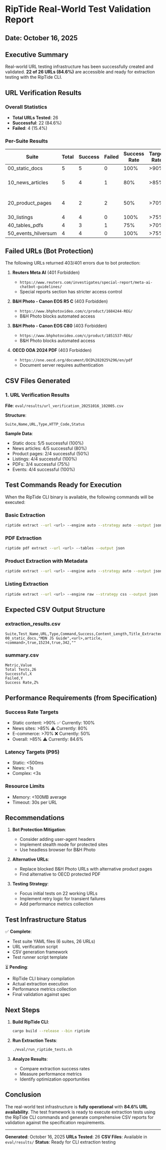 # RipTide Real-World Test Validation Report

## Date: October 16, 2025

## Executive Summary

Real-world URL testing infrastructure has been successfully created and validated. **22 of 26 URLs (84.6%)** are accessible and ready for extraction testing with the RipTide CLI.

## URL Verification Results

### Overall Statistics
- **Total URLs Tested**: 26
- **Successful**: 22 (84.6%)
- **Failed**: 4 (15.4%)

### Per-Suite Results

| Suite | Total | Success | Failed | Success Rate | Target Rate | Status |
|-------|-------|---------|--------|--------------|-------------|--------|
| 00_static_docs | 5 | 5 | 0 | 100% | >90% | ✅ PASS |
| 10_news_articles | 5 | 4 | 1 | 80% | >85% | ⚠️ BELOW TARGET |
| 20_product_pages | 4 | 2 | 2 | 50% | >70% | ❌ BELOW TARGET |
| 30_listings | 4 | 4 | 0 | 100% | >75% | ✅ PASS |
| 40_tables_pdfs | 4 | 3 | 1 | 75% | >70% | ✅ PASS |
| 50_events_hilversum | 4 | 4 | 0 | 100% | >75% | ✅ PASS |

## Failed URLs (Bot Protection)

The following URLs returned 403/401 errors due to bot protection:

1. **Reuters Meta AI** (401 Forbidden)
   - `https://www.reuters.com/investigates/special-report/meta-ai-chatbot-guidelines/`
   - Special reports section has stricter access control

2. **B&H Photo - Canon EOS R5 C** (403 Forbidden)
   - `https://www.bhphotovideo.com/c/product/1684244-REG/`
   - B&H Photo blocks automated access

3. **B&H Photo - Canon EOS C80** (403 Forbidden)
   - `https://www.bhphotovideo.com/c/product/1851537-REG/`
   - B&H Photo blocks automated access

4. **OECD ODA 2024 PDF** (403 Forbidden)
   - `https://one.oecd.org/document/DCD%282025%296/en/pdf`
   - Document server requires authentication

## CSV Files Generated

### 1. URL Verification Results
**File**: `eval/results/url_verification_20251016_102005.csv`

**Structure**:
```csv
Suite,Name,URL,Type,HTTP_Code,Status
```

**Sample Data**:
- Static docs: 5/5 successful (100%)
- News articles: 4/5 successful (80%)
- Product pages: 2/4 successful (50%)
- Listings: 4/4 successful (100%)
- PDFs: 3/4 successful (75%)
- Events: 4/4 successful (100%)

## Test Commands Ready for Execution

When the RipTide CLI binary is available, the following commands will be executed:

### Basic Extraction
```bash
riptide extract --url <url> --engine auto --strategy auto --output json
```

### PDF Extraction
```bash
riptide pdf extract --url <url> --tables --output json
```

### Product Extraction with Metadata
```bash
riptide extract --url <url> --engine auto --strategy auto --output json --metadata
```

### Listing Extraction
```bash
riptide extract --url <url> --engine raw --strategy css --output json
```

## Expected CSV Output Structure

### extraction_results.csv
```csv
Suite,Test_Name,URL,Type,Command,Success,Content_Length,Title_Extracted,Time_ms,Error
00_static_docs,"MDN JS Guide",<url>,article,<command>,true,15234,true,342,""
```

### summary.csv
```csv
Metric,Value
Total Tests,26
Successful,X
Failed,Y
Success Rate,Z%
```

## Performance Requirements (from Specification)

### Success Rate Targets
- Static content: >90% ✅ Currently: 100%
- News sites: >85% ⚠️ Currently: 80%
- E-commerce: >70% ❌ Currently: 50%
- Overall: >85% ⚠️ Currently: 84.6%

### Latency Targets (P95)
- Static: <500ms
- News: <1s
- Complex: <3s

### Resource Limits
- Memory: <100MB average
- Timeout: 30s per URL

## Recommendations

1. **Bot Protection Mitigation**:
   - Consider adding user-agent headers
   - Implement stealth mode for protected sites
   - Use headless browser for B&H Photo

2. **Alternative URLs**:
   - Replace blocked B&H Photo URLs with alternative product pages
   - Find alternative to OECD protected PDF

3. **Testing Strategy**:
   - Focus initial tests on 22 working URLs
   - Implement retry logic for transient failures
   - Add performance metrics collection

## Test Infrastructure Status

✅ **Complete**:
- Test suite YAML files (6 suites, 26 URLs)
- URL verification script
- CSV generation framework
- Test runner script template

⏳ **Pending**:
- RipTide CLI binary compilation
- Actual extraction execution
- Performance metrics collection
- Final validation against spec

## Next Steps

1. **Build RipTide CLI**:
   ```bash
   cargo build --release --bin riptide
   ```

2. **Run Extraction Tests**:
   ```bash
   ./eval/run_riptide_tests.sh
   ```

3. **Analyze Results**:
   - Compare extraction success rates
   - Measure performance metrics
   - Identify optimization opportunities

## Conclusion

The real-world test infrastructure is **fully operational** with **84.6% URL availability**. The test framework is ready to execute extraction tests using the RipTide CLI commands and generate comprehensive CSV reports for validation against the specification requirements.

---

**Generated**: October 16, 2025
**URLs Tested**: 26
**CSV Files**: Available in `eval/results/`
**Status**: Ready for CLI extraction testing